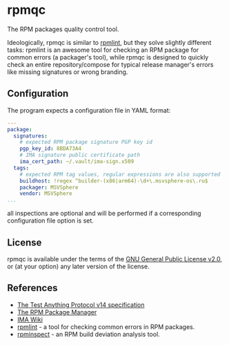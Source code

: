 # rpmqc

The RPM packages quality control tool.

Ideologically, rpmqc is similar to [rpmlint](https://github.com/rpm-software-management/rpmlint),
but they solve slightly different tasks: rpmlint is an awesome tool for checking
an RPM package for common errors (a packager's tool), while rpmqc is designed
to quickly check an entire repository/compose for typical release manager's
errors like missing signatures or wrong branding.


## Configuration

The program expects a configuration file in YAML format:

```yaml
---
package:
  signatures:
    # expected RPM package signature PGP key id
    pgp_key_id: 8BDA73A4
    # IMA signature public certificate path
    ima_cert_path: ~/.vault/ima-sign.x509
  tags:
    # expected RPM tag values, regular expressions are also supported
    buildhost: !regex ^builder-(x86|arm64)-\d+\.msvsphere-os\.ru$
    packager: MSVSphere
    vendor: MSVSphere
...
```

all inspections are optional and will be performed if a corresponding
configuration file option is set.


## License

rpmqc is available under the terms of the
[GNU General Public License v2.0](LICENSE), or (at your option) any later
version of the license.


## References

* [The Test Anything Protocol v14 specification](https://testanything.org/tap-version-14-specification.html)
* [The RPM Package Manager](https://github.com/rpm-software-management/rpm)
* [IMA Wiki](https://sourceforge.net/p/linux-ima/wiki/Home/)
* [rpmlint](https://github.com/rpm-software-management/rpmlint) - 
  a tool for checking common errors in RPM packages.
* [rpminspect](https://github.com/rpminspect/rpminspect) - 
  an RPM build deviation analysis tool.
